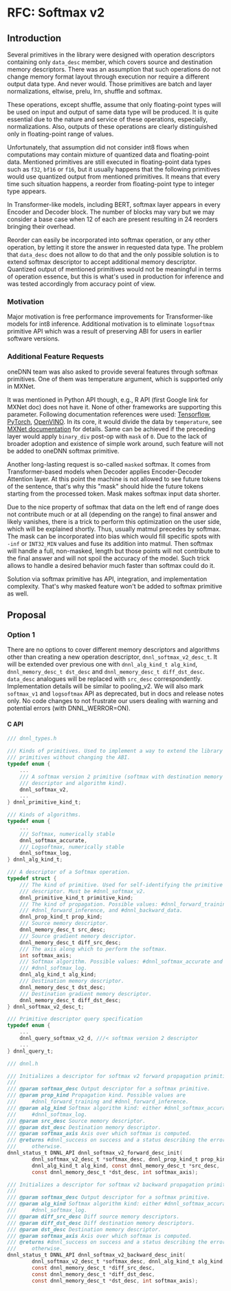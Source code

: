 # RFC: Softmax v2

## Introduction

Several primitives in the library were designed with operation descriptors
containing only `data_desc` member, which covers source and destination memory
descriptors. There was an assumption that such operations do not change memory
format layout through execution nor require a different output data type. And
never would. Those primitives are batch and layer normalizations, eltwise,
prelu, lrn, shuffle and softmax.

These operations, except shuffle, assume that only floating-point types will be
used on input and output of same data type will be produced. It is quite
essential due to the nature and service of these operations, especially,
normalizations. Also, outputs of these operations are clearly distinguished only
in floating-point range of values.

Unfortunately, that assumption did not consider int8 flows when computations may
contain mixture of quantized data and floating-point data. Mentioned primitives
are still executed in floating-point data types such as `f32`, `bf16` or `f16`,
but it usually happens that the following primitives would use quantized output
from mentioned primitives. It means that every time such situation happens, a
reorder from floating-point type to integer type appears.

In Transformer-like models, including BERT, softmax layer appears in every
Encoder and Decoder block. The number of blocks may vary but we may consider a
base case when 12 of each are present resulting in 24 reorders bringing their
overhead.

Reorder can easily be incorporated into softmax operation, or any other
operation, by letting it store the answer in requested data type. The problem
that `data_desc` does not allow to do that and the only possible solution is to
extend softmax descriptor to accept additional memory descriptor. Quantized
output of mentioned primitives would not be meaningful in terms of operation
essence, but this is what's used in production for inference and was tested
accordingly from accuracy point of view.

### Motivation

Major motivation is free performance improvements for Transformer-like models
for int8 inference. Additional motivation is to eliminate `logsoftmax` primitive
API which was a result of preserving ABI for users in earlier software versions.

### Additional Feature Requests

oneDNN team was also asked to provide several features through softmax
primitives. One of them was temperature argument, which is supported only in
MXNet.

It was mentioned in Python API though, e.g., R API (first Google link for MXNet
doc) does not have it. None of other frameworks are supporting this parameter.
Following documentation references were used:
[Tensorflow](https://www.tensorflow.org/api_docs/python/tf/nn/softmax),
[PyTorch](https://pytorch.org/docs/stable/generated/torch.nn.Softmax.html),
[OpenVINO](https://docs.openvino.ai/latest/openvino_docs_ops_activation_SoftMax_1.html).
In its core, it would divide the data by `temperature`, see
[MXNet documentation](https://mxnet.apache.org/versions/master/api/python/docs/api/npx/generated/mxnet.npx.softmax.html)
for details. Same can be achieved if the preceding layer would apply
`binary_div` post-op with `mask` of `0`. Due to the lack of broader adoption and
existence of simple work around, such feature will not be added to oneDNN
softmax primitive.

Another long-lasting request is so-called `masked` softmax. It comes from
Transformer-based models when Decoder applies Encoder-Decoder Attention layer.
At this point the machine is not allowed to see future tokens of the sentence,
that's why this "mask" should hide the future tokens starting from the processed
token. Mask makes softmax input data shorter.

Due to the nice property of softmax that data on the left end of range does not
contribute much or at all (depending on the range) to final answer and likely
vanishes, there is a trick to perform this optimization on the user side, which
will be explained shortly. Thus, usually matmul precedes by softmax. The mask
can be incorporated into bias which would fill specific spots with `-inf` or
`INT32_MIN` values and fuse its addition into matmul. Then softmax will handle a
full, non-masked, length but those points will not contribute to the final
answer and will not spoil the accuracy of the model. Such trick allows to handle
a desired behavior much faster than softmax could do it.

Solution via softmax primitive has API, integration, and implementation
complexity. That's why masked feature won't be added to softmax primitive as
well.

## Proposal

### Option 1

There are no options to cover different memory descriptors and algorithms other
than creating a new operation descriptor, `dnnl_softmax_v2_desc_t`. It will be
extended over previous one with `dnnl_alg_kind_t alg_kind`,
`dnnl_memory_desc_t dst_desc` and `dnnl_memory_desc_t diff_dst_desc`.
`data_desc` analogues will be replaced with `src_desc` correspondently.
Implementation details will be similar to pooling_v2. We will also mark
`softmax_v1` and `logsoftmax` API as deprecated, but in docs and release notes
only. No code changes to not frustrate our users dealing with warning and
potential errors (with DNNL_WERROR=ON).

#### C API

```c
/// dnnl_types.h

/// Kinds of primitives. Used to implement a way to extend the library with new
/// primitives without changing the ABI.
typedef enum {
    ...
    /// A softmax version 2 primitive (softmax with destination memory
    /// descriptor and algorithm kind).
    dnnl_softmax_v2,
    ...
} dnnl_primitive_kind_t;

/// Kinds of algorithms.
typedef enum {
    ...
    /// Softmax, numerically stable
    dnnl_softmax_accurate,
    /// Logsoftmax, numerically stable
    dnnl_softmax_log,
} dnnl_alg_kind_t;

/// A descriptor of a Softmax operation.
typedef struct {
    /// The kind of primitive. Used for self-identifying the primitive
    /// descriptor. Must be #dnnl_softmax_v2.
    dnnl_primitive_kind_t primitive_kind;
    /// The kind of propagation. Possible values: #dnnl_forward_training and
    /// #dnnl_forward_inference, and #dnnl_backward_data.
    dnnl_prop_kind_t prop_kind;
    /// Source memory descriptor.
    dnnl_memory_desc_t src_desc;
    /// Source gradient memory descriptor.
    dnnl_memory_desc_t diff_src_desc;
    /// The axis along which to perform the softmax.
    int softmax_axis;
    /// Softmax algorithm. Possible values: #dnnl_softmax_accurate and
    /// #dnnl_softmax_log.
    dnnl_alg_kind_t alg_kind;
    /// Destination memory descriptor.
    dnnl_memory_desc_t dst_desc;
    /// Destination gradient memory descriptor.
    dnnl_memory_desc_t diff_dst_desc;
} dnnl_softmax_v2_desc_t;

/// Primitive descriptor query specification
typedef enum {
    ...
    dnnl_query_softmax_v2_d, ///< softmax version 2 descriptor
    ...
} dnnl_query_t;
```

```c
/// dnnl.h

/// Initializes a descriptor for softmax v2 forward propagation primitive.
///
/// @param softmax_desc Output descriptor for a softmax primitive.
/// @param prop_kind Propagation kind. Possible values are
///     #dnnl_forward_training and #dnnl_forward_inference.
/// @param alg_kind Softmax algorithm kind: either #dnnl_softmax_accurate, or
///     #dnnl_softmax_log.
/// @param src_desc Source memory descriptor.
/// @param dst_desc Destination memory descriptor.
/// @param softmax_axis Axis over which softmax is computed.
/// @returns #dnnl_success on success and a status describing the error
///     otherwise.
dnnl_status_t DNNL_API dnnl_softmax_v2_forward_desc_init(
        dnnl_softmax_v2_desc_t *softmax_desc, dnnl_prop_kind_t prop_kind,
        dnnl_alg_kind_t alg_kind, const dnnl_memory_desc_t *src_desc,
        const dnnl_memory_desc_t *dst_desc, int softmax_axis);

/// Initializes a descriptor for softmax v2 backward propagation primitive.
///
/// @param softmax_desc Output descriptor for a softmax primitive.
/// @param alg_kind Softmax algorithm kind: either #dnnl_softmax_accurate, or
///     #dnnl_softmax_log.
/// @param diff_src_desc Diff source memory descriptors.
/// @param diff_dst_desc Diff destination memory descriptors.
/// @param dst_desc Destination memory descriptor.
/// @param softmax_axis Axis over which softmax is computed.
/// @returns #dnnl_success on success and a status describing the error
///     otherwise.
dnnl_status_t DNNL_API dnnl_softmax_v2_backward_desc_init(
        dnnl_softmax_v2_desc_t *softmax_desc, dnnl_alg_kind_t alg_kind,
        const dnnl_memory_desc_t *diff_src_desc,
        const dnnl_memory_desc_t *diff_dst_desc,
        const dnnl_memory_desc_t *dst_desc, int softmax_axis);
```
